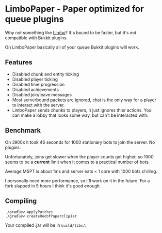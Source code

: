 # LimboPaper - Paper optimized for queue plugins

Why not something like [Limbo](https://github.com/LOOHP/Limbo)? It's bound to be faster, but it's not compatible with Bukkit plugins.

On LimboPaper basically all of your queue Bukkit plugins will work.

## Features

* Disabled chunk and entity ticking
* Disabled player ticking
* Disabled time progression
* Disabled achievements
* Disabled join/leave messages
* Most serverbound packets are ignored, chat is the only way for a player to interact with the server.
* LimboPaper sends chunks to players, it just ignores thier actions. You can make a lobby that looks some way, but can't be interacted with.

## Benchmark

On 3900x it took 46 seconds for 1000 stationary bots to join the server. No plugins.

Unfortunately, joins get slower when the player counts get higher, so 1000 seems to be a **current** limit when it comes to a practical number of bots.

Average MSPT is about 1ms and server eats < 1 core with 1000 bots chilling.

I personally need more performance, so I'll work on it in the future. For a fork slapped in 5 hours I think it's good enough.

## Compiling

```
./gradlew applyPatches
./gradlew createReobfPaperclipJar
```

Your compiled .jar will be in `build/libs/`.

